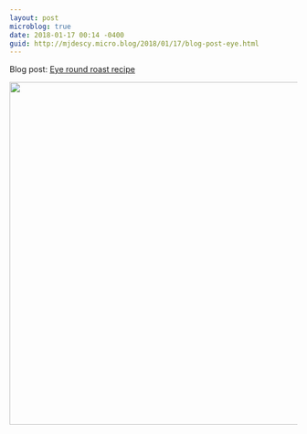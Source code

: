 ```yaml
---
layout: post
microblog: true
date: 2018-01-17 00:14 -0400
guid: http://mjdescy.micro.blog/2018/01/17/blog-post-eye.html
---
```

Blog post: [Eye round roast recipe](https://mjdescy.me/2018/01/17/eye-round-roast-recipe/)

<img src="http://mjdescy.micro.blog/uploads/2018/b03b63a254.jpg" width="600" height="600" />
